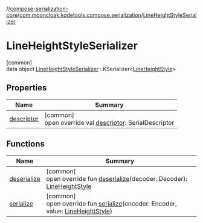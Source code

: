 //[compose-serialization-core](../../../index.md)/[com.mooncloak.kodetools.compose.serialization](../index.md)/[LineHeightStyleSerializer](index.md)

# LineHeightStyleSerializer

[common]\
data object [LineHeightStyleSerializer](index.md) : KSerializer&lt;[LineHeightStyle](https://developer.android.com/reference/kotlin/androidx/compose/ui/text/style/LineHeightStyle.html)&gt;

## Properties

| Name | Summary |
|---|---|
| [descriptor](descriptor.md) | [common]<br>open override val [descriptor](descriptor.md): SerialDescriptor |

## Functions

| Name | Summary |
|---|---|
| [deserialize](deserialize.md) | [common]<br>open override fun [deserialize](deserialize.md)(decoder: Decoder): [LineHeightStyle](https://developer.android.com/reference/kotlin/androidx/compose/ui/text/style/LineHeightStyle.html) |
| [serialize](serialize.md) | [common]<br>open override fun [serialize](serialize.md)(encoder: Encoder, value: [LineHeightStyle](https://developer.android.com/reference/kotlin/androidx/compose/ui/text/style/LineHeightStyle.html)) |
